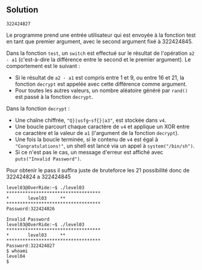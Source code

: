## Solution

```
322424827
```

Le programme prend une entrée utilisateur qui est envoyée à la fonction test en tant que premier argument, avec le second argument fixé à 322424845.

Dans la fonction ```test```, un ```switch``` est effectué sur le résultat de l'opération ```a2 - a1``` (c'est-à-dire la différence entre le second et le premier argument). Le comportement est le suivant :

-   Si le résultat de ```a2 - a1``` est compris entre 1 et 9, ou entre 16 et 21, la fonction ```decrypt``` est appelée avec cette différence comme argument.
-   Pour toutes les autres valeurs, un nombre aléatoire généré par ```rand()``` est passé à la fonction ```decrypt```.

Dans la fonction ```decrypt``` :

-   Une chaîne chiffrée, ```"Q}|usfg~sf{}|a3"```, est stockée dans ```v4```.
-   Une boucle parcourt chaque caractère de ```v4``` et applique un XOR entre ce caractère et la valeur de ```a1``` (l'argument de la fonction ```decrypt```).
-   Une fois la boucle terminée, si le contenu de ```v4``` est égal à ```"Congratulations!"```, un shell est lancé via un appel à ```system("/bin/sh")```.
-   Si ce n'est pas le cas, un message d'erreur est affiché avec ```puts("Invalid Password")```.

Pour obtenir le pass il suffira juste de bruteforce les 21 possibilité donc de 322424824 a 322424845

```
level03@OverRide:~$ ./level03 
***********************************
*		level03		**
***********************************
Password:322424826

Invalid Password
level03@OverRide:~$ ./level03 
***********************************
*		level03		**
***********************************
Password:322424827
$ whoami
level04
$ 
```